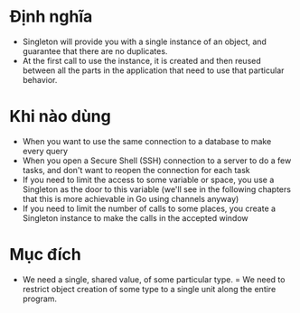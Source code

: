 # Định nghĩa
- Singleton will provide you with a single instance of an object, and guarantee that there are no duplicates.
- At the first call to use the instance, it is created and then reused between all the parts in the application that need to use that particular behavior.


# Khi nào dùng
- When you want to use the same connection to a database to make every query
- When you open a Secure Shell (SSH) connection to a server to do a few tasks, and don't want to reopen the connection for each task
- If you need to limit the access to some variable or space, you use a Singleton as the door to this variable (we'll see in the following chapters that this is more
achievable in Go using channels anyway)
- If you need to limit the number of calls to some places, you create a Singleton instance to make the calls in the accepted window

# Mục đích
- We need a single, shared value, of some particular type.
= We need to restrict object creation of some type to a single unit along the entire program.